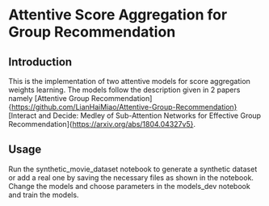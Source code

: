 # Attentive Score Aggregation for Group Recommendation

## Introduction

This is the implementation of two attentive models for score aggregation weights learning. The models follow the description given in 2 papers namely [Attentive Group Recommendation]{https://github.com/LianHaiMiao/Attentive-Group-Recommendation} [Interact and Decide: Medley of Sub-Attention Networks for Effective Group Recommendation]{https://arxiv.org/abs/1804.04327v5}. 

## Usage

Run the synthetic_movie_dataset notebook to generate a synthetic dataset or add a real one by saving the necessary files as shown in the notebook. Change the models and choose parameters in the models_dev notebook and train the models.
